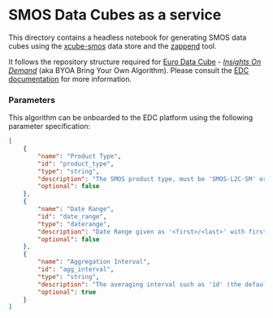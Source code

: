 # SMOS Data Cubes as a service

This directory contains a headless notebook for generating SMOS data cubes
using the [xcube-smos](https://github.com/dcs4cop/xcube-smos) data store 
and the [zappend](https://bcdev.github.io/zappend/) tool.

It follows the repository structure required for 
[Euro Data Cube](https://www.eurodatacube.com/) - [_Insights On Demand_](https://eurodatacube.com/marketplace/data-products/on-demand) 
(aka BYOA Bring Your Own Algorithm). Please consult the 
[EDC documentation](https://eurodatacube.com/documentation/offer_algorithms_for_on_demand_data_generation) for more information.

### Parameters

This algorithm can be onboarded to the EDC platform using the following 
parameter specification:

```json
[
    {
        "name": "Product Type",
        "id": "product_type",
        "type": "string",
        "description": "The SMOS product type, must be 'SMOS-L2C-SM' or 'SMOS-L2C-OS'.",
        "optional": false
    },
    {
        "name": "Date Range",
        "id": "date_range",
        "type": "daterange",
        "description": "Date Range given as '<first>/<last>' with first and last having format 'YYYY-MM-DD'. Both are inclusive.",
        "optional": false
    },
    {
        "name": "Aggregation Interval",
        "id": "agg_interval",
        "type": "string",
        "description": "The averaging interval such as '1d' (the default), '2d', '1w', or empty, which means no aggregation.",
        "optional": true
    }
]
```

